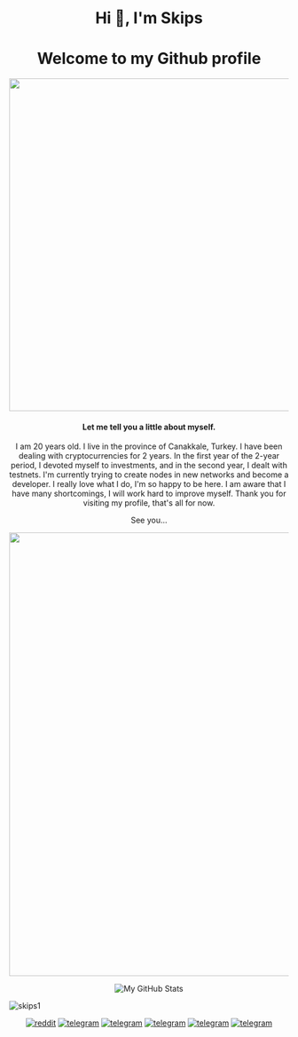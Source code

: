 <h1 align="center">Hi 👋, I'm Skips     </h1> 

<h1 align="center">  Welcome to my Github profile </h1> 


<div id="header" align="center">
  <img src="https://media.giphy.com/media/8RGqzssQ7fCKBaGBRA/giphy.gif" width="600"/>
  
  
  


#### Let me tell you a little about myself.
I am 20 years old. I live in the province of Canakkale, Turkey. I have been dealing with cryptocurrencies for 2 years. 
In the first year of the 2-year period, I devoted myself to investments, and in the second year, I dealt with testnets.
I'm currently trying to create nodes in new networks and become a developer. I really love what I do, I'm so happy to be here.
I am aware that I have many shortcomings, I will work hard to improve myself. Thank you for visiting my profile, that's all for now.


See you...



<a href="https://github.com/skips1/github-profile-trophy">
  <img width=800 src="https://github-profile-trophy.vercel.app/?username=skips1&column=8&theme=gruvbox&no-frame=true"/>
</a>





![My GitHub Stats](https://github-readme-stats.vercel.app/api?username=skips1&show_icons=true&theme=blue-green&count_private=true&include_all_commits=true&border_color=001F1E&text_color=09d672&icon_color=00C2C2&title_color=00F1E9&custom_title=My%20Stats)

<p align="left"> <img src="https://komarev.com/ghpvc/?username=skips1&label=Profile%20views&color=0e75b6&style=flat" alt="skips1" /> </p>
  
  
  [![reddit](https://img.shields.io/badge/Reddit-FF4500?logo=reddit&logoColor=white)](https://www.reddit.com/user/x_punchline)
  [![telegram](https://img.shields.io/badge/Telegram-blue?logo=telegram&logoColor=white)](https://t.me/Heykihey)
  [![telegram](https://img.shields.io/badge/Twitter-blue?logo=twitter&logoColor=white)](https://twitter.com/Heykihey)
  [![telegram](https://img.shields.io/badge/İnstagram-ff69b4?logo=instagram&logoColor=white)](https://www.instagram.com/skips_exe/)
  [![telegram](https://img.shields.io/badge/Discord-9cf?logo=discord&logoColor=white)](https://discordapp.com/users/1037394800682471605)
  [![telegram](https://img.shields.io/badge/Youtube-red?logo=youtube&logoColor=white)](https://www.youtube.com/channel/UCoKU0DM_X5Mym_4VxfI5tYA)





















